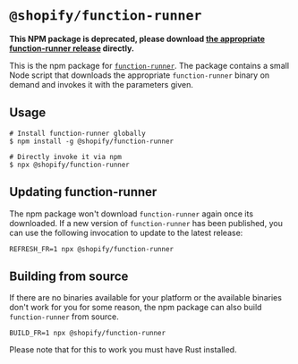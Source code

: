 # `@shopify/function-runner`

**This NPM package is deprecated, please download [the appropriate function-runner release](https://github.com/Shopify/function-runner/releases) directly.**

This is the npm package for [`function-runner`](https://github.com/Shopify/function-runner). The package contains a small Node
script that downloads the appropriate `function-runner` binary on demand and
invokes it with the parameters given.

## Usage

```
# Install function-runner globally
$ npm install -g @shopify/function-runner

# Directly invoke it via npm
$ npx @shopify/function-runner
```

## Updating function-runner

The npm package won't download `function-runner` again once its downloaded. If a
new version of `function-runner` has been published, you can use
the following invocation to update to the latest release:

```
REFRESH_FR=1 npx @shopify/function-runner
```

## Building from source

If there are no binaries available for your platform or the available binaries
don't work for you for some reason, the npm package can also build `function-runner` from source.

```
BUILD_FR=1 npx @shopify/function-runner
```

Please note that for this to work you must have Rust installed.
